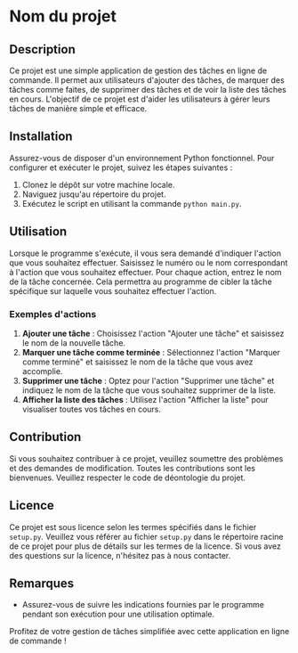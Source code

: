 # Nom du projet

## Description

Ce projet est une simple application de gestion des tâches en ligne de commande. Il permet aux utilisateurs d'ajouter des tâches, de marquer des tâches comme faites, de supprimer des tâches et de voir la liste des tâches en cours. L'objectif de ce projet est d'aider les utilisateurs à gérer leurs tâches de manière simple et efficace.

## Installation

Assurez-vous de disposer d'un environnement Python fonctionnel. Pour configurer et exécuter le projet, suivez les étapes suivantes :

1. Clonez le dépôt sur votre machine locale.
2. Naviguez jusqu'au répertoire du projet.
3. Exécutez le script en utilisant la commande `python main.py`.

## Utilisation

Lorsque le programme s'exécute, il vous sera demandé d'indiquer l'action que vous souhaitez effectuer. Saisissez le numéro ou le nom correspondant à l'action que vous souhaitez effectuer. Pour chaque action, entrez le nom de la tâche concernée. Cela permettra au programme de cibler la tâche spécifique sur laquelle vous souhaitez effectuer l'action.

### Exemples d'actions

1. **Ajouter une tâche** : Choisissez l'action "Ajouter une tâche" et saisissez le nom de la nouvelle tâche.
2. **Marquer une tâche comme terminée** : Sélectionnez l'action "Marquer comme terminé" et saisissez le nom de la tâche que vous avez accomplie.
3. **Supprimer une tâche** : Optez pour l'action "Supprimer une tâche" et indiquez le nom de la tâche que vous souhaitez supprimer de la liste.
4. **Afficher la liste des tâches** : Utilisez l'action "Afficher la liste" pour visualiser toutes vos tâches en cours.

## Contribution

Si vous souhaitez contribuer à ce projet, veuillez soumettre des problèmes et des demandes de modification. Toutes les contributions sont les bienvenues. Veuillez respecter le code de déontologie du projet.

## Licence

Ce projet est sous licence selon les termes spécifiés dans le fichier `setup.py`. Veuillez vous référer au fichier `setup.py` dans le répertoire racine de ce projet pour plus de détails sur les termes de la licence. Si vous avez des questions sur la licence, n'hésitez pas à nous contacter.

## Remarques

- Assurez-vous de suivre les indications fournies par le programme pendant son exécution pour une utilisation optimale.

Profitez de votre gestion de tâches simplifiée avec cette application en ligne de commande !